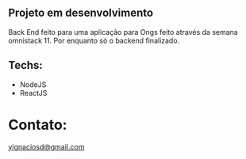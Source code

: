 ## Projeto em desenvolvimento

Back End feito para uma aplicação para Ongs feito através da semana omnistack 11.
Por enquanto só o backend finalizado.

## Techs:
- NodeJS
- ReactJS

# Contato:
yignaciosd@gmail.com